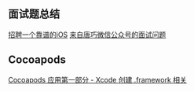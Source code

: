 
## 面试题总结
[招聘一个靠谱的iOS](https://github.com/ChenYilong/iOSInterviewQuestions/tree/master/01《招聘一个靠谱的iOS》面试题参考答案)
[来自唐巧微信公众号的面试问题](https://www.jianshu.com/p/542b5a21e3d9)

## Cocoapods
[Cocoapods 应用第一部分 - Xcode 创建 .framework 相关](http://www.cocoachina.com/ios/20150906/13323.html)

